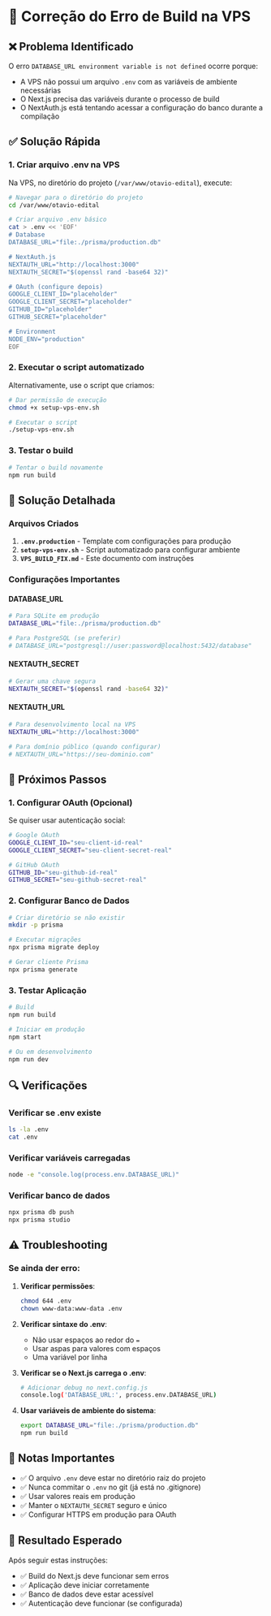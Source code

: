 # 🔧 Correção do Erro de Build na VPS

## ❌ Problema Identificado

O erro `DATABASE_URL environment variable is not defined` ocorre porque:
- A VPS não possui um arquivo `.env` com as variáveis de ambiente necessárias
- O Next.js precisa das variáveis durante o processo de build
- O NextAuth.js está tentando acessar a configuração do banco durante a compilação

## ✅ Solução Rápida

### 1. Criar arquivo .env na VPS

Na VPS, no diretório do projeto (`/var/www/otavio-edital`), execute:

```bash
# Navegar para o diretório do projeto
cd /var/www/otavio-edital

# Criar arquivo .env básico
cat > .env << 'EOF'
# Database
DATABASE_URL="file:./prisma/production.db"

# NextAuth.js
NEXTAUTH_URL="http://localhost:3000"
NEXTAUTH_SECRET="$(openssl rand -base64 32)"

# OAuth (configure depois)
GOOGLE_CLIENT_ID="placeholder"
GOOGLE_CLIENT_SECRET="placeholder"
GITHUB_ID="placeholder"
GITHUB_SECRET="placeholder"

# Environment
NODE_ENV="production"
EOF
```

### 2. Executar o script automatizado

Alternativamente, use o script que criamos:

```bash
# Dar permissão de execução
chmod +x setup-vps-env.sh

# Executar o script
./setup-vps-env.sh
```

### 3. Testar o build

```bash
# Tentar o build novamente
npm run build
```

## 🔧 Solução Detalhada

### Arquivos Criados

1. **`.env.production`** - Template com configurações para produção
2. **`setup-vps-env.sh`** - Script automatizado para configurar ambiente
3. **`VPS_BUILD_FIX.md`** - Este documento com instruções

### Configurações Importantes

#### DATABASE_URL
```bash
# Para SQLite em produção
DATABASE_URL="file:./prisma/production.db"

# Para PostgreSQL (se preferir)
# DATABASE_URL="postgresql://user:password@localhost:5432/database"
```

#### NEXTAUTH_SECRET
```bash
# Gerar uma chave segura
NEXTAUTH_SECRET="$(openssl rand -base64 32)"
```

#### NEXTAUTH_URL
```bash
# Para desenvolvimento local na VPS
NEXTAUTH_URL="http://localhost:3000"

# Para domínio público (quando configurar)
# NEXTAUTH_URL="https://seu-dominio.com"
```

## 🚀 Próximos Passos

### 1. Configurar OAuth (Opcional)

Se quiser usar autenticação social:

```bash
# Google OAuth
GOOGLE_CLIENT_ID="seu-client-id-real"
GOOGLE_CLIENT_SECRET="seu-client-secret-real"

# GitHub OAuth
GITHUB_ID="seu-github-id-real"
GITHUB_SECRET="seu-github-secret-real"
```

### 2. Configurar Banco de Dados

```bash
# Criar diretório se não existir
mkdir -p prisma

# Executar migrações
npx prisma migrate deploy

# Gerar cliente Prisma
npx prisma generate
```

### 3. Testar Aplicação

```bash
# Build
npm run build

# Iniciar em produção
npm start

# Ou em desenvolvimento
npm run dev
```

## 🔍 Verificações

### Verificar se .env existe
```bash
ls -la .env
cat .env
```

### Verificar variáveis carregadas
```bash
node -e "console.log(process.env.DATABASE_URL)"
```

### Verificar banco de dados
```bash
npx prisma db push
npx prisma studio
```

## ⚠️ Troubleshooting

### Se ainda der erro:

1. **Verificar permissões**:
   ```bash
   chmod 644 .env
   chown www-data:www-data .env
   ```

2. **Verificar sintaxe do .env**:
   - Não usar espaços ao redor do `=`
   - Usar aspas para valores com espaços
   - Uma variável por linha

3. **Verificar se o Next.js carrega o .env**:
   ```bash
   # Adicionar debug no next.config.js
   console.log('DATABASE_URL:', process.env.DATABASE_URL)
   ```

4. **Usar variáveis de ambiente do sistema**:
   ```bash
   export DATABASE_URL="file:./prisma/production.db"
   npm run build
   ```

## 📝 Notas Importantes

- ✅ O arquivo `.env` deve estar no diretório raiz do projeto
- ✅ Nunca commitar o `.env` no git (já está no .gitignore)
- ✅ Usar valores reais em produção
- ✅ Manter o `NEXTAUTH_SECRET` seguro e único
- ✅ Configurar HTTPS em produção para OAuth

## 🎯 Resultado Esperado

Após seguir estas instruções:
- ✅ Build do Next.js deve funcionar sem erros
- ✅ Aplicação deve iniciar corretamente
- ✅ Banco de dados deve estar acessível
- ✅ Autenticação deve funcionar (se configurada)
